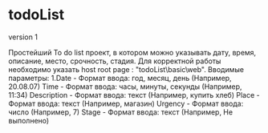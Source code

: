 # todoList
version 1

Простейший To do list проект, в котором можно указывать дату, время, описание, место, срочность, стадия. Для корректной работы необходимо указать host root page : "todoList\basic\web".
Вводимые параметры:
1.Date - Формат ввода: год, месяц, день (Например, 20.08.07)
Time - Формат ввода: часы, минуты, секунды (Например, 11:34)
Description - Формат ввода: текст (Например, купить хлеб)
Place - Формат ввода: текст (Например, магазин)
Urgency - Формат ввода: число (Например, 7)
Stage - Формат ввода: текст (Например, Не выполнено)
